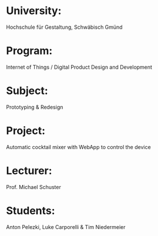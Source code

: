# University:

Hochschule für Gestaltung, Schwäbisch Gmünd

# Program:

Internet of Things / Digital Product Design and Development

# Subject:

Prototyping & Redesign

# Project:

Automatic cocktail mixer with WebApp to control the device

# Lecturer:

Prof. Michael Schuster

# Students:

Anton Pelezki, Luke Carporelli & Tim Niedermeier
